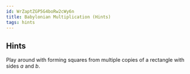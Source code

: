```yaml
---
id: WrZaptZGP5G4boRw2cWy6n
title: Babylonian Multiplication (Hints)
tags: hints
---
```


## Hints

Play around with forming squares from multiple copies of a rectangle with sides $a$ and
$b$.
